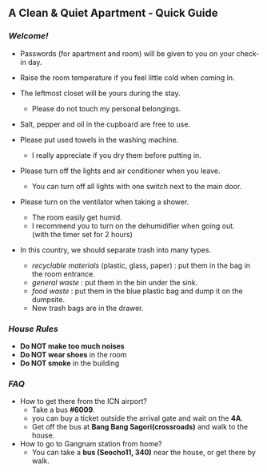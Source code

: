 ## A Clean & Quiet Apartment - Quick Guide

### *Welcome!*
  
- Passwords (for apartment and room) will be given to you on your check-in day.
  
- Raise the room temperature if you feel little cold when coming in.
  
- The leftmost closet will be yours during the stay.
  - Please do not touch my personal belongings.

- Salt, pepper and oil in the cupboard are free to use.
  
- Please put used towels in the washing machine.
  - I really appreciate if you dry them before putting in.
  
- Please turn off the lights and air conditioner when you leave.
  - You can turn off all lights with one switch next to the main door.
  
- Please turn on the ventilator when taking a shower.
  - The room easily get humid.
  - I recommend you to turn on the dehumidifier when going out.   
  (with the timer set for 2 hours)
  
- In this country, we should separate trash into many types.
  - *recyclable materials* (plastic, glass, paper) : put them in the bag in the room entrance.
  - *general waste* : put them in the bin under the sink.
  - *food waste* : put them in the blue plastic bag and dump it on the dumpsite.
  - New trash bags are in the drawer.
  
  
### *House Rules*
- **Do NOT make too much noises**
- **Do NOT wear shoes** in the room
- **Do NOT smoke** in the building
  
  
### *FAQ*
  
- How to get there from the ICN airport?
  - Take a bus **#6009**.
  - you can buy a ticket outside the arrival gate and wait on the **4A**. 
  - Get off the bus at **Bang Bang Sagori(crossroads)** and walk to the house.
- How to go to Gangnam station from home?
  - You can take a **bus (Seocho11, 340)** near the house, or get there by walk.
